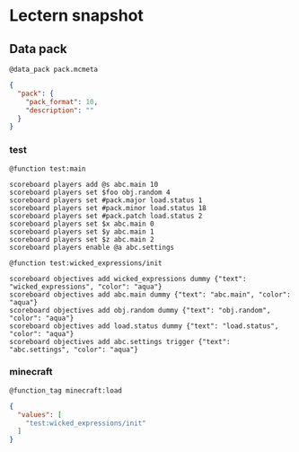 # Lectern snapshot

## Data pack

`@data_pack pack.mcmeta`

```json
{
  "pack": {
    "pack_format": 10,
    "description": ""
  }
}
```

### test

`@function test:main`

```mcfunction
scoreboard players add @s abc.main 10
scoreboard players set $foo obj.random 4
scoreboard players set #pack.major load.status 1
scoreboard players set #pack.minor load.status 18
scoreboard players set #pack.patch load.status 2
scoreboard players set $x abc.main 0
scoreboard players set $y abc.main 1
scoreboard players set $z abc.main 2
scoreboard players enable @a abc.settings
```

`@function test:wicked_expressions/init`

```mcfunction
scoreboard objectives add wicked_expressions dummy {"text": "wicked_expressions", "color": "aqua"}
scoreboard objectives add abc.main dummy {"text": "abc.main", "color": "aqua"}
scoreboard objectives add obj.random dummy {"text": "obj.random", "color": "aqua"}
scoreboard objectives add load.status dummy {"text": "load.status", "color": "aqua"}
scoreboard objectives add abc.settings trigger {"text": "abc.settings", "color": "aqua"}
```

### minecraft

`@function_tag minecraft:load`

```json
{
  "values": [
    "test:wicked_expressions/init"
  ]
}
```
